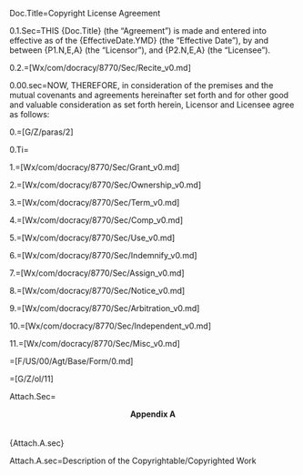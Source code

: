 Doc.Title=Copyright License Agreement


0.1.Sec=THIS {Doc.Title} (the “Agreement”) is made and entered into effective as of the {EffectiveDate.YMD} (the “Effective Date”), by and between {P1.N,E,A} (the “Licensor”), and {P2.N,E,A} (the “Licensee”).

0.2.=[Wx/com/docracy/8770/Sec/Recite_v0.md]

0.00.sec=NOW, THEREFORE, in consideration of the premises and the mutual covenants and agreements hereinafter set forth and for other good and valuable consideration as set forth herein, Licensor and Licensee agree as follows:

0.=[G/Z/paras/2]

0.Ti=</i>

1.=[Wx/com/docracy/8770/Sec/Grant_v0.md]

2.=[Wx/com/docracy/8770/Sec/Ownership_v0.md]

3.=[Wx/com/docracy/8770/Sec/Term_v0.md]

4.=[Wx/com/docracy/8770/Sec/Comp_v0.md]

5.=[Wx/com/docracy/8770/Sec/Use_v0.md]

6.=[Wx/com/docracy/8770/Sec/Indemnify_v0.md]

7.=[Wx/com/docracy/8770/Sec/Assign_v0.md]

8.=[Wx/com/docracy/8770/Sec/Notice_v0.md]

9.=[Wx/com/docracy/8770/Sec/Arbitration_v0.md]

10.=[Wx/com/docracy/8770/Sec/Independent_v0.md]

11.=[Wx/com/docracy/8770/Sec/Misc_v0.md]

=[F/US/00/Agt/Base/Form/0.md]

=[G/Z/ol/11]

Attach.Sec=<center><b>Appendix A</b></center><br><br>{Attach.A.sec}

Attach.A.sec=Description of the Copyrightable/Copyrighted Work